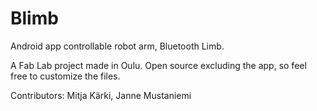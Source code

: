 # Blimb
Android app controllable robot arm, Bluetooth Limb.

A Fab Lab project made in Oulu.
Open source excluding the app, so feel free to customize the files. 

Contributors:
Mitja Kärki,
Janne Mustaniemi
